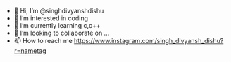 - 👋 Hi, I’m @singhdivyanshdishu
- 👀 I’m interested in coding 
- 🌱 I’m currently learning c,c++
- 💞️ I’m looking to collaborate on ...
- 📫 How to reach me 
https://www.instagram.com/singh_divyansh_dishu?r=nametag

<!---
singhdivyanshdishu/singhdivyanshdishu is a ✨ special ✨ repository because its `README.md` (this file) appears on your GitHub profile.
You can click the Preview link to take a look at your changes.
--->
